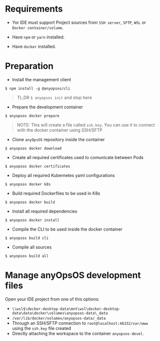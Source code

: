 # Requirements

- Yor IDE must support Project sources from `SSH server`, `SFTP`, `WSL` or `Docker container/volume`.

- Have `npm` or `yarn` installed.
- Have `docker` installed.

# Preparation

- Install the management client

`$ npm install -g @anyopsos/cli`

> TL;DR `$ anyopsos init` and stop here

- Prepare the development container

`$ anyopsos docker prepare`

> NOTE: This will create a file called `ssh.key`. You can use it to connect with the docker container using SSH/SFTP

- Clone `anyOpsOS` repository inside the container

`$ anyopsos docker download`

-  Create all required certificates used to comunicate between Pods

`$ anyopsos docker certificates`

-  Deploy all required Kubernetes yaml configurations

`$ anyopsos docker k8s`

-  Build required Dockerfiles to be used in K8s

`$ anyopsos docker build`

- Install all required dependencies

`$ anyopsos docker install`

- Compile the CLI to be used inside the docker container

`$ anyopsos build cli`

- Compile all sources

`$ anyopsos build all`


# Manage anyOpsOS development files

Open your IDE project from one of this options: 
- `\\wsl$\docker-desktop-data\mnt\wsl\docker-desktop-data\data\docker\volumes\anyopsos-data\_data`
- `/var/lib/docker/volumes/anyopsos-data/_data`
- Through an SSH/SFTP connection to `root@localhost:46332/var/www` using the `ssh.key` file created
- Directly attaching the workspace to the container `anyopsos-devel`.
